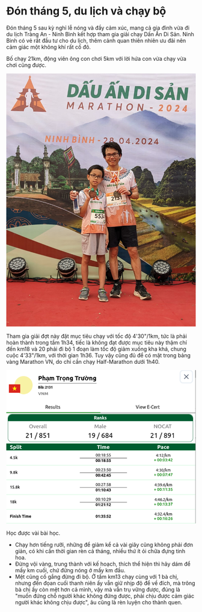 # Đón tháng 5, du lịch và chạy bộ

Đón tháng 5 sau kỳ nghỉ lễ nóng và đầy cảm xúc, mang cả gia đình vừa đi du lịch Tràng An - Ninh Bình kết hợp tham gia giải chạy Dấn Ấn Di Sản.
Ninh Binh có vẻ rất đầu tư cho du lịch, thêm cảnh quan thiên nhiên ưu đãi nên cảm giác một không khí rất cố đô.

Bố chạy 21km, động viên ông con chơi 5km với lời hứa con vừa chạy vừa chơi cũng được.

![m-1](/assets/2024/05/m-1.jpg)

Tham gia giải đợt này đặt mục tiêu chạy với tốc độ 4'30"/1km, tức là phải hoàn thành trong tầm 1h34, tiếc là không đạt được mục tiêu này thậm chí đến km18 và 20 phải đi bộ 1 đoạn làm tốc độ giảm xuống kha khá, chung cuộc 4'33"/1km, với thời gian 1h36. Tuy vậy cũng đủ để có mặt trong bảng vàng Marathon VN, do chỉ cần chạy Half-Marathon dưới 1h40. 

![m-2](/assets/2024/05/m-2.png)

Học được vài bài học.
- Chạy hơn tiếng rưỡi, những để giảm kể cả vài giây cũng không phải đơn giản, có khi cần thời gian rèn cả tháng, nhiều thứ ít ỏi chữa đựng tinh hoa.
- Đừng vội vàng, trung thành với kế hoạch, thích thể hiện thì hãy dám để mấy km cuối, chứ đừng nóng ở mấy km đầu.
- Mệt cũng cố gắng đừng đi bộ. Ở tầm km13 chạy cùng với 1 bà chị, nhưng đến đọan cuối thanh niên ấy vẫn giữ nhịp độ để về đích, mà trông bà chị ấy còn mệt hơn cả mình, vậy mà vẫn trụ vững được, đúng là "muốn đứng chỗ người khác không đứng được, phải chịu được cảm giác người khác không chịu được", âu cũng là rèn luyện cho thành quen.

